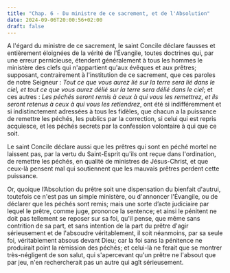 ```yaml
---
title: "Chap. 6 - Du ministre de ce sacrement, et de l'Absolution"
date: 2024-09-06T20:00:56+02:00
draft: false
---
```



A l'égard du ministre de ce sacrement, le saint Concile déclare fausses et entièrement éloignées de la vérité de l'Évangile, toutes doctrines qui, par une erreur pernicieuse, étendent généralement à tous les hommes le ministère des clefs qui n'appartient qu'aux évêques et aux prêtres; supposant, contrairement à l'institution de ce sacrement, que ces paroles de notre Seigneur : *Tout ce que vous aurez lié sur la terre sera lié dans le ciel, et tout ce que vous aurez délié sur la terre sera délié dans le ciel*; et ces autres : *Les péchés seront remis à ceux à qui vous les remettrez, et ils seront retenus à ceux à qui vous les retiendrez*, ont été si indifféremment et si indistinctement adressées à tous les fidèles, que chacun a la puissance de remettre les péchés, les publics par la correction, si celui qui est repris acquiesce, et les péchés secrets par la confession volontaire à qui que ce soit.

Le saint Concile déclare aussi que les prêtres qui sont en péché mortel ne laissent pas, par la vertu du Saint-Esprit qu'ils ont reçue dans l'ordination, de remettre les péchés, en qualité de ministres de Jésus-Christ, et que ceux-là pensent mal qui soutiennent que les mauvais prêtres perdent cette puissance.

Or, quoique l’Absolution du prêtre soit une dispensation du bienfait d'autrui, toutefois ce n'est pas un simple ministère, ou d'annoncer l'Évangile, ou de déclarer que les péchés sont remis; mais une sorte d’acte judiciaire par lequel le prêtre, comme juge, prononce la sentence; et ainsi le pénitent ne doit pas tellement se reposer sur sa foi, qu'il pense, que même sans contrition de sa part, et sans intention de la part du prêtre d'agir sérieusement et de l'absoudre véritablement, il soit néanmoins, par sa seule foi, véritablement absous devant Dieu; car la foi sans la pénitence ne produirait point la rémission des péchés; et celui-là ne ferait que se montrer très-négligent de son salut, qui s'apercevant qu'un prêtre ne l'absout que par jeu, n'en rechercherait pas un autre qui agît sérieusement.

